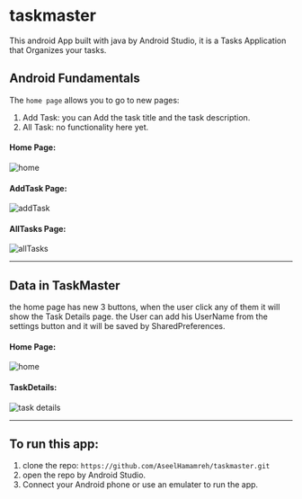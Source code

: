 # taskmaster

This android App built with java by Android Studio, it is a Tasks Application that Organizes your tasks.

## Android Fundamentals

The ```home page``` allows you to go to new pages:
1. Add Task: you can Add the task title and the task description.
2. All Task: no functionality here yet.

#### Home Page:
![home](https://github.com/AseelHamamreh/taskmaster/blob/main/screetshots/home.jpg)

#### AddTask Page:
![addTask](https://github.com/AseelHamamreh/taskmaster/blob/main/screetshots/addTask.jpg)

#### AllTasks Page:
![allTasks](https://github.com/AseelHamamreh/taskmaster/blob/main/screetshots/AllTasks.jpg)

***

## Data in TaskMaster

the home page has new 3 buttons, when the user click any of them it will show the Task Details page.
the User can add his UserName from the settings button and it will be saved by SharedPreferences.

#### Home Page:
![home](https://github.com/AseelHamamreh/taskmaster/blob/main/screetshots/home2.jpg)

#### TaskDetails:
![task details](https://github.com/AseelHamamreh/taskmaster/blob/main/screetshots/taskDetails.jpg)

***

## To run this app:
1. clone the repo: ```https://github.com/AseelHamamreh/taskmaster.git```
2. open the repo by Android Studio.
3. Connect your Android phone or use an emulater to run the app.
